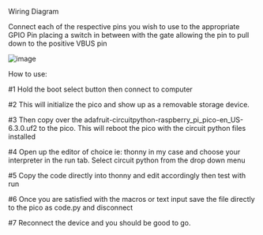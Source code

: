 Wiring Diagram

Connect each of the respective pins you wish to use to the appropriate GPIO Pin placing a switch in between with the gate allowing the pin to pull down to the positive VBUS pin

![image](https://user-images.githubusercontent.com/86481157/129115380-86042ad6-cea7-449c-89d6-946a6e323791.png)


How to use:

#1 Hold the boot select button then connect to computer

#2 This will initialize the pico and show up as a removable storage device. 

#3 Then copy over the adafruit-circuitpython-raspberry_pi_pico-en_US-6.3.0.uf2 to the pico. This will reboot the pico with the circuit python files installed

#4 Open up the editor of choice ie: thonny in my case and choose your interpreter in the run tab. Select circuit python from the drop down menu

#5 Copy the code directly into thonny and edit accordingly then test with run

#6 Once you are satisfied with the macros or text input save the file directly to the pico as code.py and disconnect

#7 Reconnect the device and you should be good to go.
